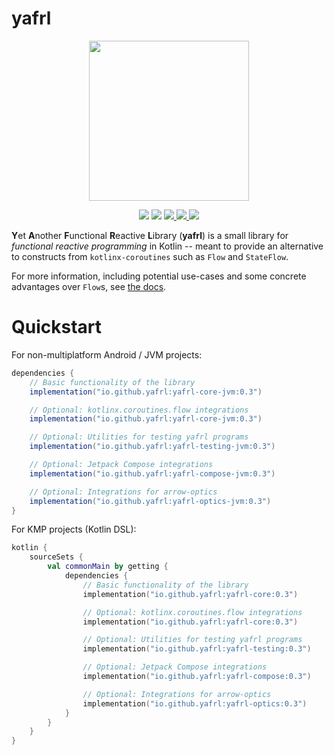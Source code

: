 # yafrl

<p align="center">
  <img src="https://media.githubusercontent.com/media/yafrl/yafrl/refs/heads/main/pages/yafrl_logo.png" height="256"/>
</p>

<p align="center">
<img src="https://img.shields.io/badge/version-0.3-purple)"/>
<img src="https://img.shields.io/badge/kotlin-2.1.10-blue"/>
<a href="https://codecov.io/github/yafrl/yafrl">
  <img src="https://codecov.io/github/yafrl/yafrl/graph/badge.svg?token=2A1XMWGOSH"/>
</a>
<a href="https://github.com/yafrl/yafrl/actions/workflows/gradle.yml">
  <img src="https://github.com/Sintrastes/yafrl/actions/workflows/gradle.yml/badge.svg"/>
</a>
<a href="https://yafrl.github.io/yafrl/docs/yafrl-core">
 <img src="https://img.shields.io/badge/Documentation-2403fc"/>
</a>
</p>

**Y**et **A**nother **F**unctional **R**eactive **L**ibrary (**yafrl**) is a small library for _functional reactive programming_ in Kotlin -- meant to provide an alternative
 to constructs from `kotlinx-coroutines` such as `Flow` and `StateFlow`.

For more information, including potential use-cases and some concrete advantages over `Flow`s, see [the docs](https://yafrl.github.io/).

# Quickstart

For non-multiplatform Android / JVM projects:

```groovy
dependencies {
    // Basic functionality of the library
    implementation("io.github.yafrl:yafrl-core-jvm:0.3")

    // Optional: kotlinx.coroutines.flow integrations
    implementation("io.github.yafrl:yafrl-core-jvm:0.3")

    // Optional: Utilities for testing yafrl programs
    implementation("io.github.yafrl:yafrl-testing-jvm:0.3")

    // Optional: Jetpack Compose integrations
    implementation("io.github.yafrl:yafrl-compose-jvm:0.3")

    // Optional: Integrations for arrow-optics
    implementation("io.github.yafrl:yafrl-optics-jvm:0.3")
}
```

For KMP projects (Kotlin DSL): 

```kotlin
kotlin {
    sourceSets {
        val commonMain by getting {
            dependencies {
                // Basic functionality of the library
                implementation("io.github.yafrl:yafrl-core:0.3")

                // Optional: kotlinx.coroutines.flow integrations
                implementation("io.github.yafrl:yafrl-core:0.3")

                // Optional: Utilities for testing yafrl programs
                implementation("io.github.yafrl:yafrl-testing:0.3")

                // Optional: Jetpack Compose integrations
                implementation("io.github.yafrl:yafrl-compose:0.3")

                // Optional: Integrations for arrow-optics
                implementation("io.github.yafrl:yafrl-optics:0.3")
            }
        }
    }
}
```
